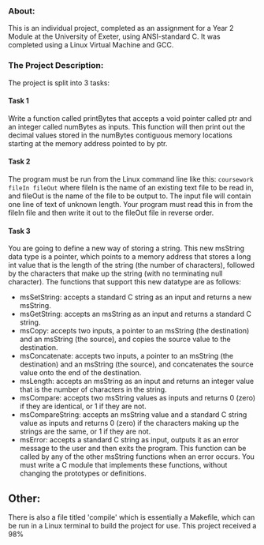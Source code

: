 ### About:
This is an individual project, completed as an assignment for a Year 2 Module at the University of Exeter, using ANSI-standard C. It was completed using a Linux Virtual Machine and GCC.

### The Project Description:
The project is split into 3 tasks:

#### Task 1
Write a function called printBytes that accepts a void pointer called ptr and an integer called numBytes as inputs. This function will then print out the decimal values stored in the numBytes contiguous memory locations starting at the memory address pointed to by ptr.
#### Task 2
The program must be run from the Linux command line like this: `coursework fileIn fileOut` where fileIn is the name of an existing text file to be read in, and fileOut is the name of the file
to be output to. The input file will contain one line of text of unknown length. Your program must read this in from the fileIn file and then write it out to the fileOut file in reverse order.
#### Task 3
You are going to define a new way of storing a string. This new msString data type is a pointer, which points to a memory address that stores a long int value that is the length of the string (the number of characters), followed by the characters that make up the string (with no terminating null character). The functions that support this new datatype are as follows:
- msSetString: accepts a standard C string as an input and returns a new msString.
- msGetString: accepts an msString as an input and returns a standard C string.
- msCopy: accepts two inputs, a pointer to an msString (the destination) and an msString (the source), and copies the source value to the destination.
- msConcatenate: accepts two inputs, a pointer to an msString (the destination) and an msString (the source), and concatenates the source value onto the end of the destination.
- msLength: accepts an msString as an input and returns an integer value that is the number of characters in the string.
- msCompare: accepts two msString values as inputs and returns 0 (zero) if they are identical, or 1 if they are not.
- msCompareString: accepts an msString value and a standard C string value as inputs and returns 0 (zero) if the characters making up the strings are the same, or 1 if they are not.
- msError: accepts a standard C string as input, outputs it as an error message to the user and then exits the program. This function can be called by any of the other msString functions when an error occurs.
You must write a C module that implements these functions, without changing the prototypes or definitions.

## Other:
There is also a file titled 'compile' which is essentially a Makefile, which can be run in a Linux terminal to build the project for use. This project received a 98%
